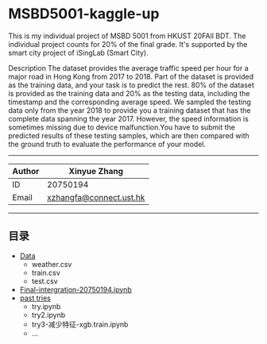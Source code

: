 MSBD5001-kaggle-up
===========================
This is my individual project of MSBD 5001 from HKUST 20FAll BDT. 
The individual project counts for 20% of the final grade. It's supported by the smart city project of iSingLab (Smart City).

Description
The dataset provides the average traffic speed per hour for a major road in Hong Kong from 2017 to 2018. Part of the dataset is provided as the training data, and your task is to predict the rest. 80% of the dataset is provided as the training data and 20% as the testing data, including the timestamp and the corresponding average speed. We sampled the testing data only from the year 2018 to provide you a training dataset that has the complete data spanning the year 2017. However, the speed information is sometimes missing due to device malfunction.You have to submit the predicted results of these testing samples, which are then compared with the ground truth to evaluate the performance of your model.

****
	
|Author|Xinyue Zhang|
|---|---
|ID|20750194
|Email|xzhangfa@connect.ust.hk


****
## 目录
* [Data](#横线)
    * weather.csv   
    * train.csv
    * test.csv
* [Final-intergration-20750194.ipynb](#https://github.com/orange-neng/MSBD5001-kaggle-up/blob/main/Final-intergration-20750194.ipynb)
* [past tries](#文本)
    * try.ipynb
    * try2.ipynb
    * try3-减少特征-xgb.train.ipynb
    * ...

